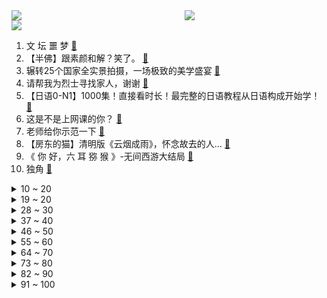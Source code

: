<div >
	<a style="float:left;width:55%;" href = "https://github.com/anuraghazra/github-readme-stats">
	 <img src = "https://github-readme-stats.vercel.app/api?username=iuuuuuaena&theme=buefy&show_icons=true"/>
	</a>
	<a  style="float:right;width:45%" href = "https://github.com/anuraghazra/github-readme-stats">
	 <img  src="https://github-readme-stats.vercel.app/api/top-langs/?username=anuraghazra&layout=compact"/>
	</a>
	</div>

[![](https://img.shields.io/badge/jxd-@jxdgogogo.xyz-yellowgreen.svg)](https://www.jxdgogogo.xyz)<br>
1. 文 坛 噩 梦 [:link:](//www.bilibili.com/video/BV1wY4y1i71n) <br>
2. 【半佛】跟素颜和解？笑了。 [:link:](//www.bilibili.com/video/BV1Jr4y1p79B) <br>
3. 辗转25个国家全实景拍摄，一场极致的美学盛宴 [:link:](//www.bilibili.com/video/BV1uZ4y1U7XR) <br>
4. 请帮我为烈士寻找家人，谢谢 [:link:](//www.bilibili.com/video/BV1y44y1P77M) <br>
5. 【日语0-N1】1000集！直接看时长！最完整的日语教程从日语构成开始学！ [:link:](//www.bilibili.com/video/BV17q4y1e7Ax) <br>
6. 这是不是上网课的你？ [:link:](//www.bilibili.com/video/BV1nY4y1i721) <br>
7. 老师给你示范一下 [:link:](//www.bilibili.com/video/BV1934y1s7rp) <br>
8. 【房东的猫】清明版《云烟成雨》，怀念故去的人… [:link:](//www.bilibili.com/video/BV1JS4y1P7Nb) <br>
9. 《 你 好，六 耳 猕 猴 》-无间西游大结局 [:link:](//www.bilibili.com/video/BV1QA4y1X78d) <br>
10. 独角 [:link:](//www.bilibili.com/video/BV1xa41147Q4) <br>
<details>
<summary>10 ~ 20</summary>

11. 连续熬夜一年，你的身体会发生什么变化？ [:link:](//www.bilibili.com/video/BV1Bu411e7xm) <br>
12. 那些无法超越的台词与画面！ [:link:](//www.bilibili.com/video/BV1y34y1s7x7) <br>
13. 可能他自己都忘记了以前善良的自己...但是这一刻他的良知被唤醒！灵魂被救赎了！！ [:link:](//www.bilibili.com/video/BV1hP4y1K7PE) <br>
14. 牡 蛎 壳！ [:link:](//www.bilibili.com/video/BV1x3411J7BP) <br>
15. AK Is Back（这歌太中二了本人都受不了）（但是很炸） [:link:](//www.bilibili.com/video/BV1PP4y1T7EQ) <br>
16. 《十 年》 [:link:](//www.bilibili.com/video/BV1rL4y1j7Zi) <br>
17. 独立卫浴是真独立啊 [:link:](//www.bilibili.com/video/BV1w34y1t7eC) <br>
18. 美食博主的翻车现场，全程极度舒适！ [:link:](//www.bilibili.com/video/BV1di4y1Q7dW) <br>
19. 我，985废物，大家引以为戒 [:link:](//www.bilibili.com/video/BV1t3411H7Zw) <br>
</details>
<details>
<summary>19 ~ 20</summary>

20. 【花小烙】这一期来读读评论吧！ [:link:](//www.bilibili.com/video/BV1T5411U7Fu) <br>
21. 毕业回到家乡小县城，生活变得简单，平静！躺到傍晚，还是起床买点冰淇淋吧。 [:link:](//www.bilibili.com/video/BV1NY4y1i7AR) <br>
22. 《明日方舟》主题曲【破碎日冕】开放 限时纪念活动宣传pv [:link:](//www.bilibili.com/video/BV1nT4y1Y7XN) <br>
23. 爆肝3个月，一次看爽！详细解说经典美剧《越狱》1-4季 [:link:](//www.bilibili.com/video/BV1HF411s7hK) <br>
24. 2022年低预算高性价比“ITX”迷你游戏办公电脑 [:link:](//www.bilibili.com/video/BV1gi4y1D7Hu) <br>
25. “不能说毫无关系，只能说一模一样” [:link:](//www.bilibili.com/video/BV1rS4y1m7aa) <br>
26. 这操作是人类能完成的？？ [:link:](//www.bilibili.com/video/BV1Gu411i7fb) <br>
27. 诈 骗 未 遂 [:link:](//www.bilibili.com/video/BV1Di4y1S7C9) <br>
28. 师傅还是走个流程吧，直接剪怕你受不了 [:link:](//www.bilibili.com/video/BV18L4y1L75d) <br>
</details>
<details>
<summary>28 ~ 30</summary>

29. 挑战自制潮汕‘毒药’停不下来的美味！ [:link:](//www.bilibili.com/video/BV1Wq4y1a7Tx) <br>
30. 【硬核科普】键盘上这9个键，到底有什么用？ [:link:](//www.bilibili.com/video/BV16P4y1K7AW) <br>
31. 她们有多爱扯头花，演技就退步得有多差。 [:link:](//www.bilibili.com/video/BV1gL4y1j7Pk) <br>
32. 【SDARK】我的德天使有点不一样 [:link:](//www.bilibili.com/video/BV1cS4y1279D) <br>
33. “成年狗的世界，没有容易二字” [:link:](//www.bilibili.com/video/BV1F44y1V7dE) <br>
34. 喜欢云堇，这拦不住的 4K [:link:](//www.bilibili.com/video/BV1c5411U7mF) <br>
35. 自制两轮“不倒翁”电动车之我的腿是怎么没的 [:link:](//www.bilibili.com/video/BV1A5411U7Ku) <br>
36. 许嵩，你根本没在唱《素颜》，你躲哪去了？ [:link:](//www.bilibili.com/video/BV1xu411i7iV) <br>
37. 《企业级报点》 [:link:](//www.bilibili.com/video/BV1W34y1x7Na) <br>
</details>
<details>
<summary>37 ~ 40</summary>

38. 【野生人类图鉴】职场鬼才，资本家看了都流泪 【妈见打】 [:link:](//www.bilibili.com/video/BV1v44y1P7ir) <br>
39. 【老头环动画】菈妮在褪色者上塔之前竟然…… [:link:](//www.bilibili.com/video/BV1mr4y1p7dP) <br>
40. 4月3日，浙江金华。疫情封校期间，一人跳伞滑行误入学校，进校不一定要翻墙还可以跳伞，保安：真是防不胜防！ [:link:](//www.bilibili.com/video/BV1UY41177CN) <br>
41. 10万播放我发给他妈 [:link:](//www.bilibili.com/video/BV1BZ4y1m7BE) <br>
42. 关注！灵璧县通报渔沟中学一学生死亡调查处置情况 [:link:](//www.bilibili.com/video/BV1QS4y117Hy) <br>
43. 不愧是重庆！这里也太热情了吧！ [:link:](//www.bilibili.com/video/BV16Y41177os) <br>
44. 社死！偷偷在女友玩VR游戏的时候开b站直播！一万人看她跳舞？ [:link:](//www.bilibili.com/video/BV1w5411U7bN) <br>
45. 大可不必的无框门 [:link:](//www.bilibili.com/video/BV193411H7i9) <br>
46. 【清明节】许嵩《清明雨上》经典中国风神曲！清明节必听！ [:link:](//www.bilibili.com/video/BV1JY4y1H7vP) <br>
</details>
<details>
<summary>46 ~ 50</summary>

47. 骗侄子理发，假装把他的耳朵给剃了，结果... 《东尼理发日记》 [:link:](//www.bilibili.com/video/BV1gS4y1K7bQ) <br>
48. 看！前方星光璀璨！ [:link:](//www.bilibili.com/video/BV1r5411S7Z3) <br>
49. 《海妖的戏命，狂风的余烬！》 [:link:](//www.bilibili.com/video/BV1ZP4y1K7zC) <br>
50. 放弃高考，差点抑郁自杀，从愤怒暴躁，到知行合一【寻找·许巍】 [:link:](//www.bilibili.com/video/BV1Pa411i7jF) <br>
51. 三阿哥弘时：后夺嫡时代，最惨皇子，因何而死？【雍正王朝】 [:link:](//www.bilibili.com/video/BV1vY411778U) <br>
52. 【A-SOUL】A-SOUL的电车难题 [:link:](//www.bilibili.com/video/BV1tZ4y1U7n8) <br>
53. 假如给你60秒向上帝提问（第六期） [:link:](//www.bilibili.com/video/BV1N94y1Z7PR) <br>
54. BIGBANG最新回归曲【春夏秋冬】MV公开 [:link:](//www.bilibili.com/video/BV1zq4y1a7bW) <br>
55. 拯救b站up主形象系列---剪了头去说唱新世代 [:link:](//www.bilibili.com/video/BV1rF41137SC) <br>
</details>
<details>
<summary>55 ~ 60</summary>

56. 教程｜用表情包做的小机关手帐立体书｜请大数据推送给每一个疫情被封的人 [:link:](//www.bilibili.com/video/BV1yT4y1e77m) <br>
57. 做一杯10分钟还翻车？纯萌新咖啡入坑体验！ [:link:](//www.bilibili.com/video/BV1fS4y117PC) <br>
58. 用P链其实是在保护狗狗 [:link:](//www.bilibili.com/video/BV1DY411J74a) <br>
59. 怨  种  实  习 [:link:](//www.bilibili.com/video/BV1Qu411i7ad) <br>
60. 十八通宵喝不醉，中年听歌流眼泪 [:link:](//www.bilibili.com/video/BV1tq4y1e7RW) <br>
61. 在一起7年，我在想… [:link:](//www.bilibili.com/video/BV16a411i7fK) <br>
62. 火遍全网的琪琪恰恰舞，徐工挖掘机也来挑战了！ [:link:](//www.bilibili.com/video/BV1uY4y1i7VX) <br>
63. 在宠物店遇到一只很来劲的小猫，直接把她带回家 [:link:](//www.bilibili.com/video/BV1F5411D7XW) <br>
64. 这就是同一个公寓出来的演技，卧槽真绝！！！ [:link:](//www.bilibili.com/video/BV1k94y1o7JD) <br>
</details>
<details>
<summary>64 ~ 70</summary>

65. 中文的一字之差有多致命 [:link:](//www.bilibili.com/video/BV1o5411S7rX) <br>
66. 白象居然有7毛一袋的泡面，吃起来究竟怎么样？ [:link:](//www.bilibili.com/video/BV1rZ4y1U71f) <br>
67. 朋 友 开 黑 现 状 [:link:](//www.bilibili.com/video/BV1wL4y1j7g7) <br>
68. 甜 妹 出 游 [:link:](//www.bilibili.com/video/BV1WY4y1W7Rh) <br>
69. 清明节，陈祥榕画像前摆满桔子和鲜花…… [:link:](//www.bilibili.com/video/BV1hi4y1S73x) <br>
70. 看得出来，它真的很饿…… [:link:](//www.bilibili.com/video/BV1K44y1V7UC) <br>
71. 保安深夜地下车库独自起舞、COS剑圣，网友：可能真的在除妖 [:link:](//www.bilibili.com/video/BV15T4y1v7xb) <br>
72. 压死稻草的最后一匹骆驼 [:link:](//www.bilibili.com/video/BV1A94y1Z7mq) <br>
73. 生日上出现一个奇怪的人，好怪噢...再看一眼！ [:link:](//www.bilibili.com/video/BV18Y4y1W7TG) <br>
</details>
<details>
<summary>73 ~ 80</summary>

74. 来盒马干饭，薅羊毛终结者竟成冤大头！无广试吃员 [:link:](//www.bilibili.com/video/BV1CY41177hB) <br>
75. 此曲只应天上有，人间能得几回闻【阅片无数Ⅱ 41】 [:link:](//www.bilibili.com/video/BV1eq4y1a7cz) <br>
76. 这种快递千万不要收！ [:link:](//www.bilibili.com/video/BV1dZ4y1m7NY) <br>
77. 学了三年动画做的3D三国杀 [:link:](//www.bilibili.com/video/BV1vY4y1W7pa) <br>
78. 主播kid重度依赖 †升天†【散人】 [:link:](//www.bilibili.com/video/BV1uS4y1P7Sf) <br>
79. 当你手痒时 [:link:](//www.bilibili.com/video/BV1aL4y1j7tr) <br>
80. 这位同学上网课请不要打CSGO [:link:](//www.bilibili.com/video/BV1Lr4y1s7Et) <br>
81. 这小刺猬的小PP，真的好像水蜜桃！！闹木闹木kiyo！！这谁能顶得住！！ [:link:](//www.bilibili.com/video/BV1h44y1P754) <br>
82. 被纽约地铁站里的这些人才笑死 [:link:](//www.bilibili.com/video/BV1YP4y1K7HE) <br>
</details>
<details>
<summary>82 ~ 90</summary>

83. 妹说就是零卡，但是做成了游戏！ [:link:](//www.bilibili.com/video/BV1j3411H71x) <br>
84. 《光年之外》缘分让我们相遇在乱世以外 [:link:](//www.bilibili.com/video/BV1Lr4y1s7ty) <br>
85. 女孩参加学校春游 结果游到自己家，网友:全班送你回家 [:link:](//www.bilibili.com/video/BV1t5411D7qe) <br>
86. 许嵩和米津玄师听完都沉默了 [:link:](//www.bilibili.com/video/BV1HT4y1v7HS) <br>
87. 哈哈哈哈！这是谁写的！？爆笑吐槽网络神级沙雕小说《拼夕夕系统附身，六万人砍不死我》！ [:link:](//www.bilibili.com/video/BV14u411i7Xz) <br>
88. 笑死，立学霸人设的来看看书卷气怎么演！ [:link:](//www.bilibili.com/video/BV1X3411n7py) <br>
89. 《 啊 咧？有 变 态 ！》 [:link:](//www.bilibili.com/video/BV1nq4y1a7H9) <br>
90. 普通柜员为什么当不了销冠？看完视频你就知道了！这些销售场景你有遇到过吗？最怕柜员告诉我 你可能要穿多少码。。。 [:link:](//www.bilibili.com/video/BV1A3411H7XB) <br>
91. 江山如此多娇 [:link:](//www.bilibili.com/video/BV1bP4y1K762) <br>
</details>
<details>
<summary>91 ~ 100</summary>

92. 校爸这个电脑卖20贵不贵啊？？ [:link:](//www.bilibili.com/video/BV16T4y1v7m1) <br>
93. 平平淡淡的生活才是真爱 [:link:](//www.bilibili.com/video/BV1jP4y1T7fd) <br>
94. “看好了，我只演示一遍” [:link:](//www.bilibili.com/video/BV15Y41177Rp) <br>
95. 上海一吊车师傅被困工地外饿坏了，工人帮他打饭师傅一个动作看哭 [:link:](//www.bilibili.com/video/BV1d5411m7ph) <br>
96. 新入了几块雨花石，你们看着像啥，帮我起个名字 [:link:](//www.bilibili.com/video/BV1c5411U7us) <br>
97. 清华学霸演讲:未来一瞥‖开口惊艳全场‖21世纪杯演讲冠军 [:link:](//www.bilibili.com/video/BV1yu411v7nR) <br>
98. 【硬核】咽拭子到绿码中间的六小时，发生了什么？ [:link:](//www.bilibili.com/video/BV1xY4y1W73g) <br>
99. 大学生日常现状 [:link:](//www.bilibili.com/video/BV1j5411U74o) <br>
100. 这网课上得就挺离谱！ [:link:](//www.bilibili.com/video/BV1uY411E7Lu) <br>
</details>
